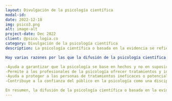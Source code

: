 ```yaml
---
layout: Divulgación de la psicología científica 
modal-id: 
date: 2022-12-18
img: psico3.png
alt: image-alt
project-date: Dec 2022
client: @psico.logia.co
category: Divulgación de la psicología científica 
description: La psicología científica o basada en la evidencia se refiere a la práctica de la psicología que se basa en principios y teorías científicos, y utiliza métodos científicos para evaluar y demostrar su efectividad. Esto significa que la psicología científica o basada en la evidencia se basa en la investigación y en la evidencia empírica, en lugar de en la creencia o la opinión personal.

Hay varias razones por las que la difusión de la psicología científica o basada en la evidencia es importante:

-Ayuda a garantizar que la psicología se base en hechos y no en suposiciones o creencias personales.
-Permite a los profesionales de la psicología ofrecer tratamientos y intervenciones efectivos y basados en la evidencia, en lugar de utilizar métodos que no han sido demostrados como efectivos.
-Ayuda a proteger a las personas de tratamientos ineficaces o potencialmente dañinos.
-Contribuye a la confianza del público en la psicología como una disciplina científica y respetada.

En resumen, la difusión de la psicología científica o basada en la evidencia es importante porque nos ayuda a asegurar que la psicología se base en hechos y en la evidencia empírica, y nos permite ofrecer tratamientos y intervenciones efectivos y seguros a nuestros clientes.
---
```

